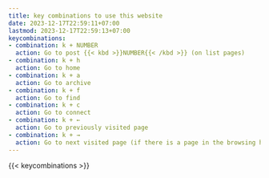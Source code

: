 ```yaml
---
title: key combinations to use this website
date: 2023-12-17T22:59:11+07:00
lastmod: 2023-12-17T22:59:13+07:00
keycombinations:
- combination: k + NUMBER
  action: Go to post {{< kbd >}}NUMBER{{< /kbd >}} (on list pages)
- combination: k + h
  action: Go to home
- combination: k + a
  action: Go to archive
- combination: k + f
  action: Go to find
- combination: k + c
  action: Go to connect
- combination: k + ←
  action: Go to previously visited page
- combination: k + →
  action: Go to next visited page (if there is a page in the browsing history)
---
```


{{< keycombinations >}}

